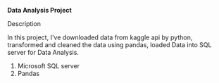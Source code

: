 **Data Analysis Project**

Description

In this project, I've downloaded data from kaggle api by python, transformed and cleaned the data using pandas, loaded Data into SQL server for Data Analysis.

1. Microsoft SQL server
2. Pandas
